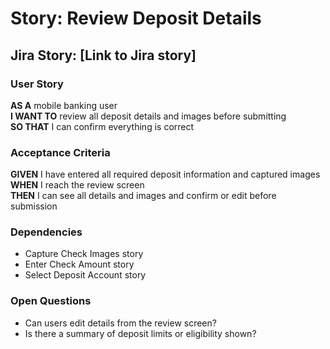 # Story: Review Deposit Details

## Jira Story: [Link to Jira story]

### User Story

**AS A** mobile banking user  
**I WANT TO** review all deposit details and images before submitting  
**SO THAT** I can confirm everything is correct

### Acceptance Criteria

**GIVEN** I have entered all required deposit information and captured images  
**WHEN** I reach the review screen  
**THEN** I can see all details and images and confirm or edit before submission

### Dependencies

- Capture Check Images story
- Enter Check Amount story
- Select Deposit Account story

### Open Questions

- Can users edit details from the review screen?
- Is there a summary of deposit limits or eligibility shown?
